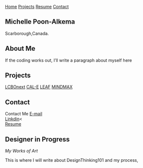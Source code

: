 <html>
	<body>
    <nav class="w3-button w3-black">
      <a href="#home" class="w3-button w3-bar-item">Home</a>
      <a href="#projects" class="w3-button w3-bar-item">Projects</a>
      <a href="#resume" class="w3-button w3-bar-item">Resume</a>
      <a href="#contact" class="w3-button w3-bar-item">Contact</a>
    </nav>
	  <h2>Michelle Poon-Alkema</h2>
	  <p>Scarborough,Canada.</p>
	  <h2>About Me</h2>
	  <p>If the coding works out, I’ll write a paragraph about myself here</p>
	  <h2>Projects</h2>
		<a href=“#”>LCBOnext</a> <a href=“#”>CAL-E</a> <a href=“#”>LEAF</a> <a href=“#”>MINDMAX</a>
	  <h2>Contact</h2>
		<p class="w3-medium">
		<div> Contact Me <a href="michellepoon56@gmail.com"target="_blank">E-mail</a></div>
		<div><a href=“#”>Linkdin</a><</div>
		<div><a href=“#”>Resume</a></div>
	<section class="w3-container w3-center" style="max-width:600px">
				<h2 class="w3-wide">Designer in Progress</h2>
				<p class="w3-opacity"><i>My Works of Art</i></p>
				<p class="w3-justify">This is where I will write about DesignThinking101 and my process,</p>
		</section>
	</body>
</html>

